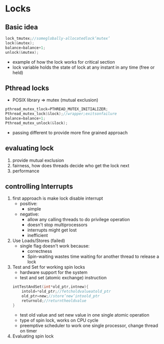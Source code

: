 # Locks

## Basic idea
```C
lock_tmutex;//someglobally-allocatedlock’mutex’ 
lock(&mutex);
balance=balance+1;
unlock(&mutex);
```
- example of how the lock works for critical section
- lock variable holds the state of lock at any instant in any time (free or held)

## Pthread locks
- POSIX library => mutex (mutual exclusion)
```C
pthread_mutex_tlock=PTHREAD_MUTEX_INITIALIZER;
Pthread_mutex_lock(&lock);//wrapper;exitsonfailure 
balance=balance+1;
Pthread_mutex_unlock(&lock);
```
- passing different to provide more fine grained approach

## evaluating lock
1. provide mutual exclusion
2. fairness, how does threads decide who get the lock next
3. performance

## controlling Interrupts
1. first approach is make lock disable interrupt
    - positive:
        - simple
    - negative:
        - allow any calling threads to do privilege operation
        - doesn't stop multiprocessors
        - interrupts might get lost 
        - inefficient
2. Use Loads/Stores (failed)
    - single flag doesn't work because:
        - correctness
        - Spin-waiting wastes time waiting for another thread to release a lock
3. Test and Set for working spin locks
    - hardware support for the system
    - test and set (atomic exchange) instruction
    ```C
    intTestAndSet(int*old_ptr,intnew){
        intold=*old_ptr;//fetcholdvalueatold_ptr 
        old_ptr=new;//store’new’intoold_ptr 
        returnold;//returntheoldvalue 
    }
    ```
    - test old value and set new value in one single atomic operation
    - type of spin lock, works on CPU cycle
    - preemptive scheduler to work one single processor, change thread on timer
4. Evaluating spin lock



